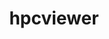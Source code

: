 ---
title: "hpcviewer"
layout: cache
categories: [package, develop-2024-03-17]
meta: {"versions": ["2024.02"], "compilers": ["gcc@=11.4.0", "gcc@=9.4.0"], "oss": ["ubuntu20.04", "ubuntu22.04"], "platforms": ["linux"], "targets": ["neoverse_v1", "neoverse_v2", "ppc64le", "x86_64_v3"], "stacks": ["e4s", "e4s-neoverse-v2", "e4s-neoverse_v1", "e4s-power", "e4s-rocm-external", "root"], "num_specs": 4, "num_specs_by_stack": {"root": 4, "e4s-power": 1, "e4s-neoverse_v1": 1, "e4s-neoverse-v2": 1, "e4s-rocm-external": 1, "e4s": 1}}
spec_details: [{"hash": "rgsh442hex4mettlzely5mgvxybio5oo", "compiler": "gcc@=9.4.0", "versions": ["2024.02"], "os": "ubuntu20.04", "platform": "linux", "target": "ppc64le", "variants": ["build_system=generic"], "stacks": ["root", "e4s-power"], "size": "-", "tarball": "https://binaries.spack.io/develop-2024-03-17/build_cache/linux-ubuntu20.04-ppc64le/gcc-9.4.0/hpcviewer-2024.02/linux-ubuntu20.04-ppc64le-gcc-9.4.0-hpcviewer-2024.02-rgsh442hex4mettlzely5mgvxybio5oo.spack"}, {"hash": "axh5n5e6upwpykvzhryryye6mlrb4lom", "compiler": "gcc@=11.4.0", "versions": ["2024.02"], "os": "ubuntu22.04", "platform": "linux", "target": "neoverse_v1", "variants": ["build_system=generic"], "stacks": ["root", "e4s-neoverse_v1"], "size": "-", "tarball": "https://binaries.spack.io/develop-2024-03-17/build_cache/linux-ubuntu22.04-neoverse_v1/gcc-11.4.0/hpcviewer-2024.02/linux-ubuntu22.04-neoverse_v1-gcc-11.4.0-hpcviewer-2024.02-axh5n5e6upwpykvzhryryye6mlrb4lom.spack"}, {"hash": "abf3zyoghtzslh6ouerwlx5qdvlfiz2f", "compiler": "gcc@=11.4.0", "versions": ["2024.02"], "os": "ubuntu22.04", "platform": "linux", "target": "neoverse_v2", "variants": ["build_system=generic"], "stacks": ["root", "e4s-neoverse-v2"], "size": "-", "tarball": "https://binaries.spack.io/develop-2024-03-17/build_cache/linux-ubuntu22.04-neoverse_v2/gcc-11.4.0/hpcviewer-2024.02/linux-ubuntu22.04-neoverse_v2-gcc-11.4.0-hpcviewer-2024.02-abf3zyoghtzslh6ouerwlx5qdvlfiz2f.spack"}, {"hash": "vujy5cpwj3dnxin3p5hqtrmir7osrusv", "compiler": "gcc@=11.4.0", "versions": ["2024.02"], "os": "ubuntu22.04", "platform": "linux", "target": "x86_64_v3", "variants": ["build_system=generic"], "stacks": ["root", "e4s-rocm-external", "e4s"], "size": "-", "tarball": "https://binaries.spack.io/develop-2024-03-17/build_cache/linux-ubuntu22.04-x86_64_v3/gcc-11.4.0/hpcviewer-2024.02/linux-ubuntu22.04-x86_64_v3-gcc-11.4.0-hpcviewer-2024.02-vujy5cpwj3dnxin3p5hqtrmir7osrusv.spack"}]
---